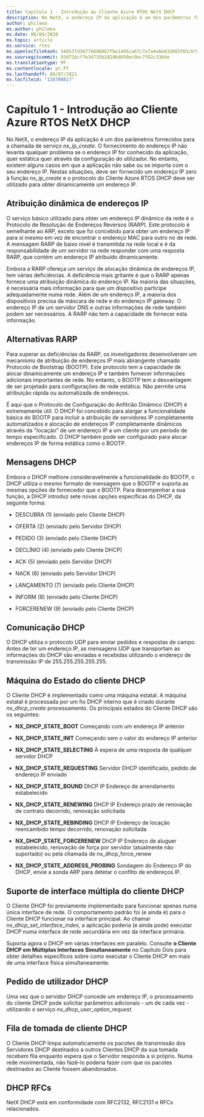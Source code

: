 ```yaml
---
title: Capítulo 1 - Introdução ao Cliente Azure RTOS NetX DHCP
description: No NetX, o endereço IP da aplicação é um dos parâmetros fornecidos para a chamada de serviço nx_ip_create.
author: philmea
ms.author: philmea
ms.date: 06/04/2020
ms.topic: article
ms.service: rtos
ms.openlocfilehash: 54853fd3677b8d60b7fbe1445ca67c7e7a4a6e832683f65cbfca86158cb7fbd3
ms.sourcegitcommit: 93d716cf7e3d735b18246d659ec9ec7f82c336de
ms.translationtype: MT
ms.contentlocale: pt-PT
ms.lasthandoff: 08/07/2021
ms.locfileid: "116788817"
---
```

# <a name="chapter-1---introduction-to-azure-rtos-netx-dhcp-client"></a>Capítulo 1 - Introdução ao Cliente Azure RTOS NetX DHCP

No NetX, o endereço IP da aplicação é um dos parâmetros fornecidos para a chamada de serviço *nx_ip_create.* O fornecimento do endereço IP não levanta qualquer problema se o endereço IP for conhecido da aplicação, quer estática quer através da configuração do utilizador. No entanto, existem alguns casos em que a aplicação não sabe ou se importa com o seu endereço IP. Nestas situações, deve ser fornecido um endereço IP zero à função *nx_ip_create* e o protocolo do Cliente Azure RTOS DHCP deve ser utilizado para obter dinamicamente um endereço IP.

## <a name="dynamic-ip-address-assignment"></a>Atribuição dinâmica de endereços IP

O serviço básico utilizado para obter um endereço IP dinâmico da rede é o Protocolo de Resolução de Endereços Reversos (RARP). Este protocolo é semelhante ao ARP, exceto que foi concebido para obter um endereço IP para si mesmo em vez de encontrar o endereço MAC para outro nó de rede. A mensagem RARP de baixo nível é transmitida na rede local e é da responsabilidade de um servidor na rede responder com uma resposta RARP, que contém um endereço IP atribuído dinamicamente.

Embora a RARP ofereça um serviço de alocação dinâmica de endereços IP, tem várias deficiências. A deficiência mais gritante é que o RARP apenas fornece uma atribuição dinâmica do endereço IP. Na maioria das situações, é necessária mais informação para que um dispositivo participe adequadamente numa rede. Além de um endereço IP, a maioria dos dispositivos precisa da máscara de rede e do endereço IP gateway. O endereço IP de um servidor DNS e outras informações de rede também podem ser necessários. A RARP não tem a capacidade de fornecer esta informação.

## <a name="rarp-alternatives"></a>Alternativas RARP

Para superar as deficiências da RARP, os investigadores desenvolveram um mecanismo de atribuição de endereços IP mais abrangente chamado Protocolo de Bootstrap (BOOTP). Este protocolo tem a capacidade de alocar dinamicamente um endereço IP e também fornecer informações adicionais importantes de rede. No entanto, o BOOTP tem a desvantagem de ser projetado para configurações de rede estática. Não permite uma atribuição rápida ou automatizada de endereços.

É aqui que o Protocolo de Configuração do Anfitrião Dinâmico (DHCP) é extremamente útil. O DHCP foi concebido para alargar a funcionalidade básica do BOOTP para incluir a atribuição de servidores IP completamente automatizados e alocação de endereços IP completamente dinâmicos através da "locação" de um endereço IP a um cliente por um período de tempo especificado. O DHCP também pode ser configurado para alocar endereços IP de forma estática como o BOOTP.

## <a name="dhcp-messages"></a>Mensagens DHCP

Embora o DHCP melhore consideravelmente a funcionalidade do BOOTP, o DHCP utiliza o mesmo formato de mensagem que o BOOTP e suporta as mesmas opções de fornecedor que o BOOTP. Para desempenhar a sua função, a DHCP introduz sete novas opções específicas do DHCP, da seguinte forma:

- DESCUBRA (1) (enviado pelo Cliente DHCP)

- OFERTA (2) (enviado pelo Servidor DHCP)

- PEDIDO (3) (enviado pelo Cliente DHCP)

- DECLÍNIO (4) (enviado pelo Cliente DHCP)

- ACK (5) (enviado pelo Servidor DHCP)

- NACK (6) (enviado pelo Servidor DHCP)

- LANÇAMENTO (7) (enviado pelo Cliente DHCP)

- INFORM (8) (enviado pelo Cliente DHCP)

- FORCERENEW (9) (enviado pelo Cliente DHCP)

## <a name="dhcp-communication"></a>Comunicação DHCP

O DHCP utiliza o protocolo UDP para enviar pedidos e respostas de campo. Antes de ter um endereço IP, as mensagens UDP que transportam as informações do DHCP são enviadas e recebidas utilizando o endereço de transmissão IP de 255.255.255.255.255.

## <a name="dhcp-client-state-machine"></a>Máquina do Estado do cliente DHCP

O Cliente DHCP é implementado como uma máquina estatal. A máquina estatal é processada por um fio DHCP interno que é criado durante *nx_dhcp_create* processamento. Os principais estados do Cliente DHCP são os seguintes:


- **NX_DHCP_STATE_BOOT** Começando com um endereço IP anterior

- **NX_DHCP_STATE_INIT** Começando sem o valor do endereço IP anterior

- **NX_DHCP_STATE_SELECTING** À espera de uma resposta de qualquer servidor DHCP

- **NX_DHCP_STATE_REQUESTING** Servidor DHCP identificado, pedido de endereço IP enviado

- **NX_DHCP_STATE_BOUND** DhCP IP Endereço de arrendamento estabelecido

- **NX_DHCP_STATE_RENEWING** DHCP IP Endereço prazo de renovação de contrato decorrido, renovação solicitada

- **NX_DHCP_STATE_REBINDING** DHCP IP Endereço de locação reencambido tempo decorrido, renovação solicitada

- **NX_DHCP_STATE_FORCERENEW** DhCP IP Endereço de aluguer estabelecido, renovação de força por servidor (atualmente não suportado) ou pela chamada de nx_dhcp_force_renew

- **NX_DHCP_STATE_ADDRESS_PROBING** Sondagem do Endereço IP do DHCP, envie a sonda ARP para detetar o conflito de endereços IP.

## <a name="dhcp-client-multiple-interface-support"></a>Suporte de interface múltipla do cliente DHCP

O Cliente DHCP foi previamente implementado para funcionar apenas numa única interface de rede. O comportamento padrão foi (e ainda é) para o Cliente DHCP funcionar na interface principal. Ao chamar *nx_dhcp_set_interface_index,* a aplicação poderia (e ainda pode) executar DHCP numa interface de rede secundária em vez da interface primária.

Suporta agora o DHCP em várias interfaces em paralelo. Consulte **o Cliente DHCP em Múltiplas Interfaces Simultaneamente** no Capítulo Dois para obter detalhes específicos sobre como executar o Cliente DHCP em mais de uma interface física simultaneamente.

## <a name="dhcp-user-request"></a>Pedido de utilizador DHCP

Uma vez que o servidor DHCP concede um endereço IP, o processamento do cliente DHCP pode solicitar parâmetros adicionais - um de cada vez - utilizando o serviço *nx_dhcp_user_option_request.*

## <a name="dhcp-client-socket-queue"></a>Fila de tomada de cliente DHCP 

O Cliente DHCP limpa automaticamente os pacotes de transmissão dos Servidores DHCP destinados a outros Clientes DHCP da sua tomada recebem fila enquanto espera que o Servidor responda a si próprio. Numa rede movimentada, não fazê-lo poderia fazer com que os pacotes destinados ao Cliente fossem abandonados.

## <a name="dhcp-rfcs"></a>DHCP RFCs

NetX DHCP está em conformidade com RFC2132, RFC2131 e RFCs relacionados.

